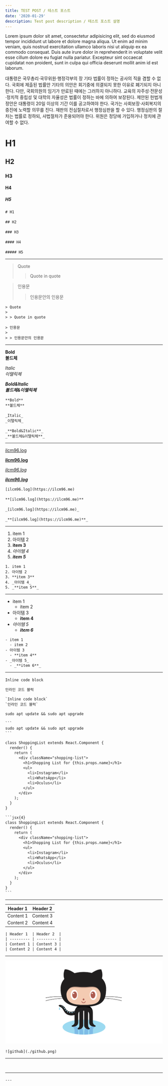 ```yaml
---
title: TEST POST / 테스트 포스트
date: '2020-01-29'
description: Test post description / 테스트 포스트 설명
---
```


Lorem ipsum dolor sit amet, consectetur adipisicing elit, sed do eiusmod tempor incididunt ut labore et dolore magna aliqua. Ut enim ad minim veniam, quis nostrud exercitation ullamco laboris nisi ut aliquip ex ea commodo consequat. Duis aute irure dolor in reprehenderit in voluptate velit esse cillum dolore eu fugiat nulla pariatur. Excepteur sint occaecat cupidatat non proident, sunt in culpa qui officia deserunt mollit anim id est laborum.

대통령은 국무총리·국무위원·행정각부의 장 기타 법률이 정하는 공사의 직을 겸할 수 없다. 국회에 제출된 법률안 기타의 의안은 회기중에 의결되지 못한 이유로 폐기되지 아니한다. 다만, 국회의원의 임기가 만료된 때에는 그러하지 아니하다. 교육의 자주성·전문성·정치적 중립성 및 대학의 자율성은 법률이 정하는 바에 의하여 보장된다. 제안된 헌법개정안은 대통령이 20일 이상의 기간 이를 공고하여야 한다. 국가는 사회보장·사회복지의 증진에 노력할 의무를 진다. 재판의 전심절차로서 행정심판을 할 수 있다. 행정심판의 절차는 법률로 정하되, 사법절차가 준용되어야 한다. 위원은 정당에 가입하거나 정치에 관여할 수 없다.

# H1

## H2

### H3

#### H4

##### H5

```
# H1

## H2

### H3

#### H4

##### H5
```

---

> Quote
>
> > Quote in quote

> 인용문
>
> > 인용문안의 인용문

```
> Quote
>
> > Quote in quote

> 인용문
>
> > 인용문안의 인용문
```

---

**Bold**  
**볼드체**

_Italic_  
_이탤릭체_

_**Bold&Italic**_  
_**볼드체&이탤릭체**_

```
**Bold**
**볼드체**

_Italic_
_이탤릭체_

_**Bold&Italic**_
_**볼드체&이탤릭체**_
```

---

[ilcm96.log](https://ilcm96.me)

**[ilcm96.log](https://ilcm96.me)**

_[ilcm96.log](https://ilcm96.me)_

_**[ilcm96.log](https://ilcm96.me)**_

```
[ilcm96.log](https://ilcm96.me)

**[ilcm96.log](https://ilcm96.me)**

_[ilcm96.log](https://ilcm96.me)_

_**[ilcm96.log](https://ilcm96.me)**_
```

---

1. item 1
2. 아이템 2
3. **item 3**
4. _아이템 4_
5. _**item 5**_

```
1. item 1
2. 아이템 2
3. **item 3**
4. _아이템 4_
5. _**item 5**_
```

---

- item 1
  - item 2
- 아이템 3
  - **item 4**
- _아이템 5_
  - _**item 6**_

```
- item 1
  - item 2
- 아이템 3
  - **item 4**
- _아이템 5_
  - _**item 6**_
```

---

`Inline code block`

`인라인 코드 블럭`

```
`Inline code block`
`인라인 코드 블럭`
```

```
sudo apt update && sudo apt upgrade
```

````
```
sudo apt update && sudo apt upgrade
```
````

```jsx{4}
class ShoppingList extends React.Component {
  render() {
    return (
      <div className="shopping-list">
        <h1>Shopping List for {this.props.name}</h1>
        <ul>
          <li>Instagram</li>
          <li>WhatsApp</li>
          <li>Oculus</li>
        </ul>
      </div>
    );
  }
}
```

````
```jsx{4}
class ShoppingList extends React.Component {
  render() {
    return (
      <div className="shopping-list">
        <h1>Shopping List for {this.props.name}</h1>
        <ul>
          <li>Instagram</li>
          <li>WhatsApp</li>
          <li>Oculus</li>
        </ul>
      </div>
    );
  }
}
```
````

---

| Header 1  | Header 2  |
| --------- | --------- |
| Content 1 | Content 3 |
| Content 2 | Content 4 |

```
| Header 1  | Header 2  |
| --------- | --------- |
| Content 1 | Content 3 |
| Content 2 | Content 4 |
```

---

![github](./github.png)

```
![github](./github.png)
```

---

<br />

---

```
---
```
